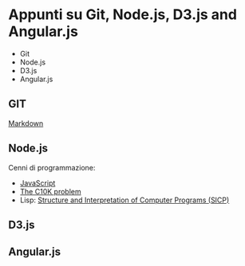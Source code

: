 Appunti su Git, Node.js, D3.js and Angular.js
=============================================

- Git
- Node.js
- D3.js
- Angular.js

## GIT
[Markdown](http://en.wikipedia.org/wiki/Markdown)

## Node.js
Cenni di programmazione:
 - [JavaScript](http://en.wikipedia.org/wiki/JavaScript)
 - [The C10K problem](http://en.wikipedia.org/wiki/C10k_problem)
 - Lisp: [Structure and Interpretation of Computer Programs (SICP)](http://mitpress.mit.edu/books/structure-and-interpretation-computer-programs)

## D3.js

## Angular.js


